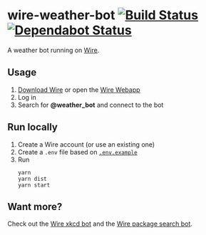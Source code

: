 # wire-weather-bot [![Build Status](https://api.travis-ci.org/ffflorian/wire-bots.svg?branch=master)](https://travis-ci.org/ffflorian/wire-bots/) [![Dependabot Status](https://api.dependabot.com/badges/status?host=github&repo=ffflorian/wire-bots)](https://dependabot.com)

A weather bot running on [Wire](https://wire.com).

## Usage
1. [Download Wire](https://wire.com/download) or open the [Wire Webapp](https://app.wire.com)
2. Log in
3. Search for **@weather_bot** and connect to the bot

## Run locally
1. Create a Wire account (or use an existing one)
2. Create a `.env` file based on [`.env.example`](./.env.example)
3. Run
    ```
    yarn
    yarn dist
    yarn start
    ```

## Want more?
Check out the [Wire xkcd bot](../wire-xkcd-bot) and the [Wire package search bot](../wire-packages-bot).
